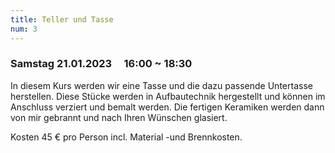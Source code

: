 ```yaml
---
title: Teller und Tasse
num: 3
---
```


### Samstag 21.01.2023     16:00 ~ 18:30

In diesem Kurs werden wir eine Tasse und die dazu passende Untertasse herstellen. Diese Stücke werden in Aufbautechnik hergestellt und können im Anschluss verziert und bemalt werden. Die fertigen Keramiken werden dann von mir gebrannt und nach Ihren Wünschen glasiert.

Kosten 45 € pro Person incl. Material -und Brennkosten.